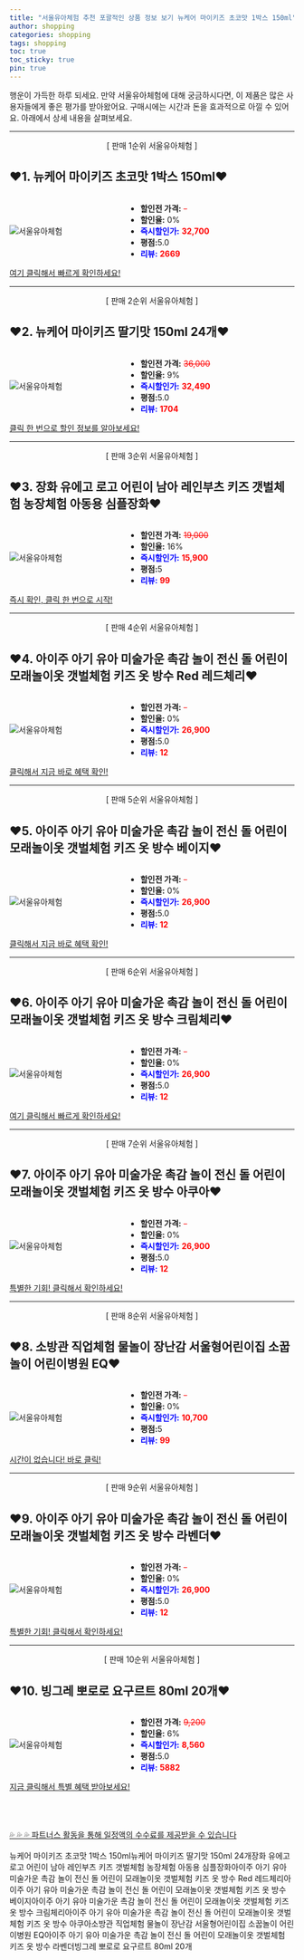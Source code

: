 ```yaml
---
title: "서울유아체험 추천 포괄적인 상품 정보 보기 뉴케어 마이키즈 초코맛 1박스 150ml"
author: shopping
categories: shopping
tags: shopping
toc: true
toc_sticky: true
pin: true
---
```

행운이 가득한 하루 되세요. 만약 서울유아체험에 대해 궁금하시다면,  이 제품은 많은 사용자들에게 좋은 평가를 받아왔어요. 구매시에는 시간과 돈을 효과적으로 아낄 수 있어요. 아래에서 상세 내용을 살펴보세요.

---
<p class="toplist" style="margin: 0 auto; display: block; width: fit-content;">[ 판매 1순위 서울유아체험 ]</p>

<h2><strong>❤️1. 뉴케어 마이키즈 초코맛 1박스 150ml❤️</strong></h2>

<div style="display: flex; align-items: center;">
    <div style="flex: 0.4;">
        <img src="https://thumbnail9.coupangcdn.com/thumbnails/remote/230x230ex/image/retail/images/1570065481591147-fc155f03-ef93-4930-b310-61d70c7c8880.jpg" alt="서울유아체험" style="max-width: 100%;">
    </div>
    <div style="flex: 0.6; margin-left: 10px;">
        <ul>
            <li><strong>할인전 가격:</strong> <del style="color: red;">-</del></li>
            <li><strong>할인율:</strong> 0%</li>
            <li><span style='color:blue'><strong>즉시할인가:</strong></span> <span style='color:red'><strong>32,700</strong></span></li>
            <li><strong>평점:</strong>5.0</li>
            <li><span style='color:blue'><strong>리뷰:</strong></span> <span style='color:red'><strong>2669</strong></span></li>
        </ul>
    </div>
</div>
<div class="center">
    <a href="https://selin100587001.github.io?lptag=AF9450613&subid=githubio&pageKey=6135465807&traceid=V0-153&itemId=11729749048&vendorItemId=79003715802" class="myButton">
        여기 클릭해서 빠르게 확인하세요!
    </a>
</div>


---
<p class="toplist" style="margin: 0 auto; display: block; width: fit-content;">[ 판매 2순위 서울유아체험 ]</p>

<h2><strong>❤️2. 뉴케어 마이키즈 딸기맛 150ml 24개❤️</strong></h2>

<div style="display: flex; align-items: center;">
    <div style="flex: 0.4;">
        <img src="https://thumbnail8.coupangcdn.com/thumbnails/remote/230x230ex/image/retail/images/673022241607076-35c2de42-8a06-430e-a12c-df6d78ec753a.jpg" alt="서울유아체험" style="max-width: 100%;">
    </div>
    <div style="flex: 0.6; margin-left: 10px;">
        <ul>
            <li><strong>할인전 가격:</strong> <del style="color: red;">36,000</del></li>
            <li><strong>할인율:</strong> 9%</li>
            <li><span style='color:blue'><strong>즉시할인가:</strong></span> <span style='color:red'><strong>32,490</strong></span></li>
            <li><strong>평점:</strong>5.0</li>
            <li><span style='color:blue'><strong>리뷰:</strong></span> <span style='color:red'><strong>1704</strong></span></li>
        </ul>
    </div>
</div>
<div class="center">
    <a href="https://selin100587001.github.io?lptag=AF9450613&subid=githubio&pageKey=6135465389&traceid=V0-153&itemId=11729747223&vendorItemId=79003713872" class="myButton">
        클릭 한 번으로 할인 정보를 알아보세요!
    </a>
</div>


---
<p class="toplist" style="margin: 0 auto; display: block; width: fit-content;">[ 판매 3순위 서울유아체험 ]</p>

<h2><strong>❤️3. 장화 유에고 로고 어린이 남아 레인부츠 키즈 갯벌체험 농장체험 아동용 심플장화❤️</strong></h2>

<div style="display: flex; align-items: center;">
    <div style="flex: 0.4;">
        <img src="https://thumbnail8.coupangcdn.com/thumbnails/remote/230x230ex/image/vendor_inventory/ab8e/a2018ea8566797e9ba15bd005a47f8ff3a8f0559ea4ad68a86c3e851987a.jpg" alt="서울유아체험" style="max-width: 100%;">
    </div>
    <div style="flex: 0.6; margin-left: 10px;">
        <ul>
            <li><strong>할인전 가격:</strong> <del style="color: red;">19,000</del></li>
            <li><strong>할인율:</strong> 16%</li>
            <li><span style='color:blue'><strong>즉시할인가:</strong></span> <span style='color:red'><strong>15,900</strong></span></li>
            <li><strong>평점:</strong>5</li>
            <li><span style='color:blue'><strong>리뷰:</strong></span> <span style='color:red'><strong>99</strong></span></li>
        </ul>
    </div>
</div>
<div class="center">
    <a href="https://selin100587001.github.io?lptag=AF9450613&subid=githubio&pageKey=7993790639&traceid=V0-153&itemId=22228268679&vendorItemId=89274181109" class="myButton">
        즉시 확인, 클릭 한 번으로 시작!
    </a>
</div>


---
<p class="toplist" style="margin: 0 auto; display: block; width: fit-content;">[ 판매 4순위 서울유아체험 ]</p>

<h2><strong>❤️4. 아이주 아기 유아 미술가운 촉감 놀이 전신 돌 어린이 모래놀이옷 갯벌체험 키즈 옷 방수 Red 레드체리❤️</strong></h2>

<div style="display: flex; align-items: center;">
    <div style="flex: 0.4;">
        <img src="https://thumbnail10.coupangcdn.com/thumbnails/remote/230x230ex/image/vendor_inventory/e826/eed498bfc18f4d3384ca724634e31a912fbbe3971b50aa854e8f108cdaa5.jpg" alt="서울유아체험" style="max-width: 100%;">
    </div>
    <div style="flex: 0.6; margin-left: 10px;">
        <ul>
            <li><strong>할인전 가격:</strong> <del style="color: red;">-</del></li>
            <li><strong>할인율:</strong> 0%</li>
            <li><span style='color:blue'><strong>즉시할인가:</strong></span> <span style='color:red'><strong>26,900</strong></span></li>
            <li><strong>평점:</strong>5.0</li>
            <li><span style='color:blue'><strong>리뷰:</strong></span> <span style='color:red'><strong>12</strong></span></li>
        </ul>
    </div>
</div>
<div class="center">
    <a href="https://selin100587001.github.io?lptag=AF9450613&subid=githubio&pageKey=7975248127&traceid=V0-153&itemId=22105820888&vendorItemId=89152767487" class="myButton">
        클릭해서 지금 바로 혜택 확인!
    </a>
</div>


---
<p class="toplist" style="margin: 0 auto; display: block; width: fit-content;">[ 판매 5순위 서울유아체험 ]</p>

<h2><strong>❤️5. 아이주 아기 유아 미술가운 촉감 놀이 전신 돌 어린이 모래놀이옷 갯벌체험 키즈 옷 방수 베이지❤️</strong></h2>

<div style="display: flex; align-items: center;">
    <div style="flex: 0.4;">
        <img src="https://thumbnail7.coupangcdn.com/thumbnails/remote/230x230ex/image/vendor_inventory/de4f/d0ac02edc2e0a07a79ee7c3f699f83b3601b9fd7fe08161f288a3cd496ad.jpg" alt="서울유아체험" style="max-width: 100%;">
    </div>
    <div style="flex: 0.6; margin-left: 10px;">
        <ul>
            <li><strong>할인전 가격:</strong> <del style="color: red;">-</del></li>
            <li><strong>할인율:</strong> 0%</li>
            <li><span style='color:blue'><strong>즉시할인가:</strong></span> <span style='color:red'><strong>26,900</strong></span></li>
            <li><strong>평점:</strong>5.0</li>
            <li><span style='color:blue'><strong>리뷰:</strong></span> <span style='color:red'><strong>12</strong></span></li>
        </ul>
    </div>
</div>
<div class="center">
    <a href="https://selin100587001.github.io?lptag=AF9450613&subid=githubio&pageKey=7975248127&traceid=V0-153&itemId=22105820917&vendorItemId=89152767458" class="myButton">
        클릭해서 지금 바로 혜택 확인!
    </a>
</div>


---
<p class="toplist" style="margin: 0 auto; display: block; width: fit-content;">[ 판매 6순위 서울유아체험 ]</p>

<h2><strong>❤️6. 아이주 아기 유아 미술가운 촉감 놀이 전신 돌 어린이 모래놀이옷 갯벌체험 키즈 옷 방수 크림체리❤️</strong></h2>

<div style="display: flex; align-items: center;">
    <div style="flex: 0.4;">
        <img src="https://thumbnail8.coupangcdn.com/thumbnails/remote/230x230ex/image/vendor_inventory/26a0/a20ecfc41afbf1971109a1292d0a0d967a87a2408d8f706595a95d21f0d5.jpg" alt="서울유아체험" style="max-width: 100%;">
    </div>
    <div style="flex: 0.6; margin-left: 10px;">
        <ul>
            <li><strong>할인전 가격:</strong> <del style="color: red;">-</del></li>
            <li><strong>할인율:</strong> 0%</li>
            <li><span style='color:blue'><strong>즉시할인가:</strong></span> <span style='color:red'><strong>26,900</strong></span></li>
            <li><strong>평점:</strong>5.0</li>
            <li><span style='color:blue'><strong>리뷰:</strong></span> <span style='color:red'><strong>12</strong></span></li>
        </ul>
    </div>
</div>
<div class="center">
    <a href="https://selin100587001.github.io?lptag=AF9450613&subid=githubio&pageKey=7975248127&traceid=V0-153&itemId=22105820887&vendorItemId=89152767498" class="myButton">
        여기 클릭해서 빠르게 확인하세요!
    </a>
</div>


---
<p class="toplist" style="margin: 0 auto; display: block; width: fit-content;">[ 판매 7순위 서울유아체험 ]</p>

<h2><strong>❤️7. 아이주 아기 유아 미술가운 촉감 놀이 전신 돌 어린이 모래놀이옷 갯벌체험 키즈 옷 방수 아쿠아❤️</strong></h2>

<div style="display: flex; align-items: center;">
    <div style="flex: 0.4;">
        <img src="https://thumbnail6.coupangcdn.com/thumbnails/remote/230x230ex/image/vendor_inventory/b44c/a4abaf90b8263ef0655522d53c09ef96c665d45c7581dbd9fbb56b3ffb61.jpg" alt="서울유아체험" style="max-width: 100%;">
    </div>
    <div style="flex: 0.6; margin-left: 10px;">
        <ul>
            <li><strong>할인전 가격:</strong> <del style="color: red;">-</del></li>
            <li><strong>할인율:</strong> 0%</li>
            <li><span style='color:blue'><strong>즉시할인가:</strong></span> <span style='color:red'><strong>26,900</strong></span></li>
            <li><strong>평점:</strong>5.0</li>
            <li><span style='color:blue'><strong>리뷰:</strong></span> <span style='color:red'><strong>12</strong></span></li>
        </ul>
    </div>
</div>
<div class="center">
    <a href="https://selin100587001.github.io?lptag=AF9450613&subid=githubio&pageKey=7975248127&traceid=V0-153&itemId=22105820894&vendorItemId=89152767434" class="myButton">
        특별한 기회! 클릭해서 확인하세요!
    </a>
</div>


---
<p class="toplist" style="margin: 0 auto; display: block; width: fit-content;">[ 판매 8순위 서울유아체험 ]</p>

<h2><strong>❤️8. 소방관 직업체험 물놀이 장난감 서울형어린이집 소꿉놀이 어린이병원 EQ❤️</strong></h2>

<div style="display: flex; align-items: center;">
    <div style="flex: 0.4;">
        <img src="https://thumbnail8.coupangcdn.com/thumbnails/remote/230x230ex/image/vendor_inventory/2ca6/4ad65df30e41087da4066b5b149887ca0a361c32ac486191834c6345aac2.jpg" alt="서울유아체험" style="max-width: 100%;">
    </div>
    <div style="flex: 0.6; margin-left: 10px;">
        <ul>
            <li><strong>할인전 가격:</strong> <del style="color: red;">-</del></li>
            <li><strong>할인율:</strong> 0%</li>
            <li><span style='color:blue'><strong>즉시할인가:</strong></span> <span style='color:red'><strong>10,700</strong></span></li>
            <li><strong>평점:</strong>5</li>
            <li><span style='color:blue'><strong>리뷰:</strong></span> <span style='color:red'><strong>99</strong></span></li>
        </ul>
    </div>
</div>
<div class="center">
    <a href="https://selin100587001.github.io?lptag=AF9450613&subid=githubio&pageKey=8255007810&traceid=V0-153&itemId=23771663370&vendorItemId=90795939324" class="myButton">
        시간이 없습니다! 바로 클릭!
    </a>
</div>


---
<p class="toplist" style="margin: 0 auto; display: block; width: fit-content;">[ 판매 9순위 서울유아체험 ]</p>

<h2><strong>❤️9. 아이주 아기 유아 미술가운 촉감 놀이 전신 돌 어린이 모래놀이옷 갯벌체험 키즈 옷 방수 라벤더❤️</strong></h2>

<div style="display: flex; align-items: center;">
    <div style="flex: 0.4;">
        <img src="https://thumbnail8.coupangcdn.com/thumbnails/remote/230x230ex/image/vendor_inventory/3086/17e0f9ddf0edec5c8b7a46be86de96555c427f491921b6b7c9cb4973f5b2.jpg" alt="서울유아체험" style="max-width: 100%;">
    </div>
    <div style="flex: 0.6; margin-left: 10px;">
        <ul>
            <li><strong>할인전 가격:</strong> <del style="color: red;">-</del></li>
            <li><strong>할인율:</strong> 0%</li>
            <li><span style='color:blue'><strong>즉시할인가:</strong></span> <span style='color:red'><strong>26,900</strong></span></li>
            <li><strong>평점:</strong>5.0</li>
            <li><span style='color:blue'><strong>리뷰:</strong></span> <span style='color:red'><strong>12</strong></span></li>
        </ul>
    </div>
</div>
<div class="center">
    <a href="https://selin100587001.github.io?lptag=AF9450613&subid=githubio&pageKey=7975248127&traceid=V0-153&itemId=22105820886&vendorItemId=89152767449" class="myButton">
        특별한 기회! 클릭해서 확인하세요!
    </a>
</div>


---
<p class="toplist" style="margin: 0 auto; display: block; width: fit-content;">[ 판매 10순위 서울유아체험 ]</p>

<h2><strong>❤️10. 빙그레 뽀로로 요구르트 80ml 20개❤️</strong></h2>

<div style="display: flex; align-items: center;">
    <div style="flex: 0.4;">
        <img src="https://thumbnail7.coupangcdn.com/thumbnails/remote/230x230ex/image/retail/images/11516658044243419-daf17027-b465-4851-a424-ec0e6bb8629b.jpg" alt="서울유아체험" style="max-width: 100%;">
    </div>
    <div style="flex: 0.6; margin-left: 10px;">
        <ul>
            <li><strong>할인전 가격:</strong> <del style="color: red;">9,200</del></li>
            <li><strong>할인율:</strong> 6%</li>
            <li><span style='color:blue'><strong>즉시할인가:</strong></span> <span style='color:red'><strong>8,560</strong></span></li>
            <li><strong>평점:</strong>5.0</li>
            <li><span style='color:blue'><strong>리뷰:</strong></span> <span style='color:red'><strong>5882</strong></span></li>
        </ul>
    </div>
</div>
<div class="center">
    <a href="https://selin100587001.github.io?lptag=AF9450613&subid=githubio&pageKey=1334556089&traceid=V0-153&itemId=2360087950&vendorItemId=70356480470" class="myButton">
        지금 클릭해서 특별 혜택 받아보세요!
    </a>
</div>

<br><br><br>[💦 💦 💦 파트너스 활동을 통해 일정액의 수수료를 제공받을 수 있습니다](https://link.coupang.com/a/bcpT2c)<br><br>뉴케어 마이키즈 초코맛 1박스 150ml뉴케어 마이키즈 딸기맛 150ml 24개장화 유에고 로고 어린이 남아 레인부츠 키즈 갯벌체험 농장체험 아동용 심플장화아이주 아기 유아 미술가운 촉감 놀이 전신 돌 어린이 모래놀이옷 갯벌체험 키즈 옷 방수 Red 레드체리아이주 아기 유아 미술가운 촉감 놀이 전신 돌 어린이 모래놀이옷 갯벌체험 키즈 옷 방수 베이지아이주 아기 유아 미술가운 촉감 놀이 전신 돌 어린이 모래놀이옷 갯벌체험 키즈 옷 방수 크림체리아이주 아기 유아 미술가운 촉감 놀이 전신 돌 어린이 모래놀이옷 갯벌체험 키즈 옷 방수 아쿠아소방관 직업체험 물놀이 장난감 서울형어린이집 소꿉놀이 어린이병원 EQ아이주 아기 유아 미술가운 촉감 놀이 전신 돌 어린이 모래놀이옷 갯벌체험 키즈 옷 방수 라벤더빙그레 뽀로로 요구르트 80ml 20개